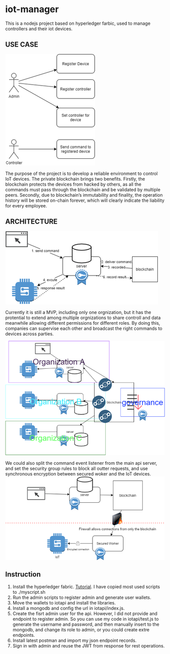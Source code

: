 # iot-manager
This is a nodejs project based on hyperledger farbic, used to manage controllers and their iot devices.

## USE CASE
![usecase](./usecase.png)

The purpose of the project is to develop a reliable environment to control IoT devices. The private blockchain brings two benefits.  Firstly, the blockchain protects the devices from hacked by others, as all the commands must pass through the blockchain and be validated by multiple peers. Secondly, due to blockchain’s immutability and finality, the operation history will be stored on-chain forever, which will clearly indicate the liability for every employee. 

## ARCHITECTURE
![architecture](./architecture.png)

Currently it is still a MVP, including only one orgnization, but it has the protential to extend among multiple orgnizations to share controll and data meanwhile allowing different permissions for different roles. By doing this, companies can supervise each other and broadcast the right commands to devices across parties.

![architecturefuture](./architecturefuture.png)

We could also split the command event listener from the main api server, and set the security group rules to block all outter requests, and use synchronous encryption between secured woker and the IoT devices.
![firewall](./firewall.png)



## Instruction
1. Install the hyperledger fabric. [Tutorial](https://hyperledger-fabric.readthedocs.io/en/release-2.2/getting_started.html). I have copied most used scripts to ./myscript.sh
2. Run the admin scripts to register admin and generate user wallets.
3. Move the wallets to iotapi and install the libraries.
4. Install a mongodb and config the url in iotapi/index.js.
5. Create the fisrt admin user for the api. However, I did not provide and endpoint to register admin. So you can use my code in iotapi/test.js to generate the username and password, and then manually insert to the mongodb, and change its role to admin, or you could create extre endpoints. 
6. Install latest postman and import my json endpoint records.
7. Sign in with admin and reuse the JWT from response for rest operations.
